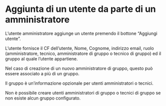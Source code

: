 # Aggiunta di un utente da parte di un amministratore

L’utente amministratore aggiunge un utente premendo il bottone “Aggiungi utente”.

L’utente fornisce il CF dell’utente, Nome, Cognome, indirizzo email, ruolo (amministratore, tecnico, amministratore di gruppo o tecnico di gruppo) ed il gruppo al quale l’utente appartiene.

Nel caso di creazione di un nuovo amministratore di gruppo, questo può essere associato a più di un gruppo.

Il gruppo è un’informazione opzionale per utenti amministratori o tecnici.

Non è possibile creare utenti amministratori di gruppo o tecnici di gruppo se non esiste alcun gruppo configurato.
